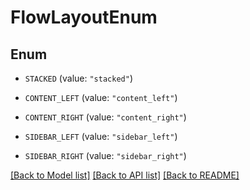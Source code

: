 # FlowLayoutEnum

## Enum


* `STACKED` (value: `"stacked"`)

* `CONTENT_LEFT` (value: `"content_left"`)

* `CONTENT_RIGHT` (value: `"content_right"`)

* `SIDEBAR_LEFT` (value: `"sidebar_left"`)

* `SIDEBAR_RIGHT` (value: `"sidebar_right"`)


[[Back to Model list]](../README.md#documentation-for-models) [[Back to API list]](../README.md#documentation-for-api-endpoints) [[Back to README]](../README.md)


